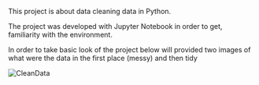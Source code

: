 <p>This project is about data cleaning data in Python.<br></p>
<p>The project was developed with Jupyter Notebook in order to get, <br>
familiarity with the environment.</p>
In order to take basic look of the project below will provided two images of what were the data in the first place (messy) and then tidy


![CleanData](https://user-images.githubusercontent.com/47696240/95302668-eecf3c80-088a-11eb-9ea7-52bf94a09e7e.png)
